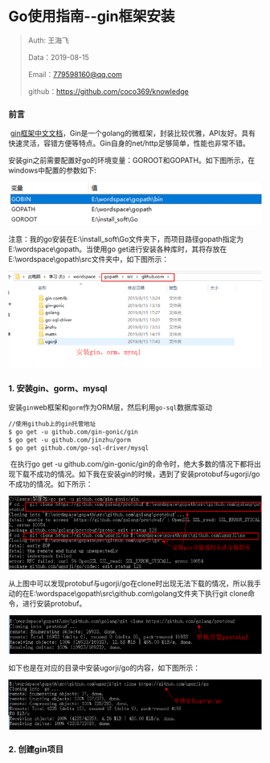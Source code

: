 # Go使用指南--gin框架安装

> Auth: 王海飞
>
> Data：2019-08-15
>
> Email：779598160@qq.com
>
> github：https://github.com/coco369/knowledge

### 前言

​		[gin框架中文文档](https://github.com/skyhee/gin-doc-cn)，Gin是一个golang的微框架，封装比较优雅，API友好。具有快速灵活，容错方便等特点。Gin自身的net/http足够简单，性能也非常不错。

安装gin之前需要配置好go的环境变量：GOROOT和GOPATH。如下图所示，在windows中配置的参数如下:

![图](../images/go的环境变量配置.png)

注意：我的go安装在E:\install_soft\Go文件夹下，而项目路径gopath指定为E:\wordspace\gopath。当使用go get进行安装各种库时，其将存放在E:\wordspace\gopath\src文件夹中，如下图所示：

![图](../images/gin相关库安装的路径.png)

### 1. 安装gin、gorm、mysql

安装`gin`web框架和`gorm`作为ORM层，然后利用`go-sql`数据库驱动

```
//使用github上的gin托管地址
$ go get -u github.com/gin-gonic/gin
$ go get -u github.com/jinzhu/gorm
$ go get github.com/go-sql-driver/mysql
```

​		在执行go get -u github.com/gin-gonic/gin的命令时，绝大多数的情况下都将出现下载不成功的情况。如下我在安装gin的时候，遇到了安装protobuf与ugorji/go不成功的情况。如下所示：

![图](../images/安装gin的坑1.png)

从上图中可以发现protobuf与ugorji/go在clone时出现无法下载的情况，所以我手动的在E:\wordspace\gopath\src\github.com\golang文件夹下执行git clone命令，进行安装protobuf。

![图](../images/安装gin依赖(protobuf).png)

如下也是在对应的目录中安装ugorji/go的内容，如下图所示：

![图](../images/安装gin依赖(ugorji).png)



### 2. 创建gin项目

